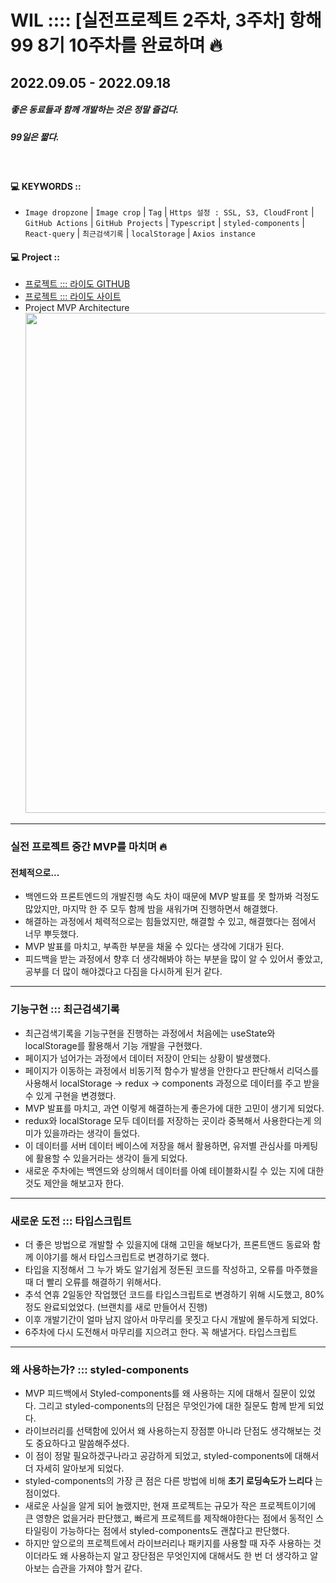 # WIL :::: [실전프로젝트 2주차, 3주차] 항해99 8기 10주차를 완료하며 🔥

## 2022.09.05 - 2022.09.18

##### **_좋은 동료들과 함께 개발하는 것은 정말 즐겁다._**

##### **_99일은 짧다._**

<br />

#### 💻 KEYWORDS ::

- `Image dropzone` | `Image crop` | `Tag` | `Https 설정 : SSL, S3, CloudFront` | `GitHub Actions` | `GitHub Projects` | `Typescript` | `styled-components` | `React-query` | `최근검색기록` | `localStorage` | `Axios instance`

#### 💻 Project ::

- [프로젝트 ::: 라이도 GITHUB](https://github.com/project-raidho/raidho_FE/tree/dev)
- [프로젝트 ::: 라이도 사이트](https://raidho.site/)
- Project MVP Architecture
  <img src="https://github.com/YooJinRa/wil/blob/main/20220829-20220904/images/Architecture_MVP.png?raw=true" width="800px" />

---

### 실전 프로젝트 중간 MVP를 마치며 🔥

#### 전체적으로...

- 백엔드와 프론트엔드의 개발진행 속도 차이 때문에 MVP 발표를 못 할까봐 걱정도 많았지만, 마지막 한 주 모두 함께 밤을 새워가며 진행하면서 해결했다.
- 해결하는 과정에서 체력적으로는 힘들었지만, 해결할 수 있고, 해결했다는 점에서 너무 뿌듯했다.
- MVP 발표를 마치고, 부족한 부분을 채울 수 있다는 생각에 기대가 된다.
- 피드백을 받는 과정에서 향후 더 생각해봐야 하는 부분을 많이 알 수 있어서 좋았고, 공부를 더 많이 해야겠다고 다짐을 다시하게 된거 같다.

---

### 기능구현 ::: 최근검색기록

- 최근검색기록을 기능구현을 진행하는 과정에서 처음에는 useState와 localStorage를 활용해서 기능 개발을 구현했다.
- 페이지가 넘어가는 과정에서 데이터 저장이 안되는 상황이 발생했다.
- 페이지가 이동하는 과정에서 비동기적 함수가 발생을 안한다고 판단해서 리덕스를 사용해서 localStorage -> redux -> components 과정으로 데이터를 주고 받을 수 있게 구현을 변경했다.
- MVP 발표를 마치고, 과연 이렇게 해결하는게 좋은가에 대한 고민이 생기게 되었다.
- redux와 localStorage 모두 데이터를 저장하는 곳이라 중복해서 사용한다는게 의미가 있을까라는 생각이 들었다.
- 이 데이터를 서버 데이터 베이스에 저장을 해서 활용하면, 유저별 관심사를 마케팅에 활용할 수 있을거라는 생각이 들게 되었다.
- 새로운 주차에는 백엔드와 상의해서 데이터를 아예 테이블화시킬 수 있는 지에 대한 것도 제안을 해보고자 한다.

---

### 새로운 도전 ::: 타입스크립트

- 더 좋은 방법으로 개발할 수 있을지에 대해 고민을 해보다가, 프론트앤드 동료와 함께 이야기를 해서 타입스크립트로 변경하기로 했다.
- 타입을 지정해서 그 누가 봐도 알기쉽게 정돈된 코드를 작성하고, 오류를 마주했을 때 더 빨리 오류를 해결하기 위해서다.
- 추석 연휴 2일동안 작업했던 코드를 타입스크립트로 변경하기 위해 시도했고, 80%정도 완료되었었다. (브랜치를 새로 만들어서 진행)
- 이후 개발기간이 얼마 남지 않아서 마무리를 못짓고 다시 개발에 몰두하게 되었다.
- 6주차에 다시 도전해서 마무리를 지으려고 한다. 꼭 해낼거다. 타입스크립트

---

### 왜 사용하는가? ::: styled-components

- MVP 피드백에서 Styled-components를 왜 사용하는 지에 대해서 질문이 있었다. 그리고 styled-components의 단점은 무엇인가에 대한 질문도 함께 받게 되었다.
- 라이브러리를 선택함에 있어서 왜 사용하는지 장점뿐 아니라 단점도 생각해보는 것도 중요하다고 말씀해주셨다.
- 이 점이 정말 필요하겠구나라고 공감하게 되었고, styled-components에 대해서 더 자세히 알아보게 되었다.
- styled-components의 가장 큰 점은 다른 방법에 비해 **초기 로딩속도가 느리다** 는 점이었다.
- 새로운 사실을 알게 되어 놀랬지만, 현재 프로젝트는 규모가 작은 프로젝트이기에 큰 영향은 없을거라 판단했고, 빠르게 프로젝트를 제작해야한다는 점에서 동적인 스타일링이 가능하다는 점에서 styled-components도 괜찮다고 판단했다.
- 하지만 앞으로의 프로젝트에서 라이브러리나 패키지를 사용할 때 자주 사용하는 것이더라도 왜 사용하는지 알고 장단점은 무엇인지에 대해서도 한 번 더 생각하고 알아보는 습관을 가져야 할거 같다.
